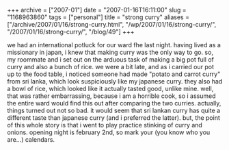 +++
archive = ["2007-01"]
date = "2007-01-16T16:11:00"
slug = "1168963860"
tags = ["personal"]
title = "strong curry"
aliases = ["/archive/2007/01/16/strong-curry.html", "/wp/2007/01/16/strong-curry/", "/2007/01/16/strong-curry/", "/blog/49"]
+++

we had an international potluck for our ward fhe last night. having lived
as a missionary in japan, i knew that making curry was the only way to go.
so, my roommate and i set out on the arduous task of making a big pot full
of curry and also a bunch of rice. we were a bit late, and as i carried
our pot up to the food table, i noticed someone had made "potato and
carrot curry" from sri lanka, which look suspiciously like my japanese
curry. they also had a bowl of rice, which looked like it actually tasted
good, unlike mine. well, that was rather embarrassing, because i am
a horrible cook, so i assumed the entire ward would find this out after
comparing the two curries. actually, things turned out not so bad. it
would seem that sri lankan curry has quite a different taste than japanese
curry (and i preferred the latter). but, the point of this whole story is
that i went to play practice stinking of curry and onions. opening night
is february 2nd, so mark your (you know who you are...) calendars.

